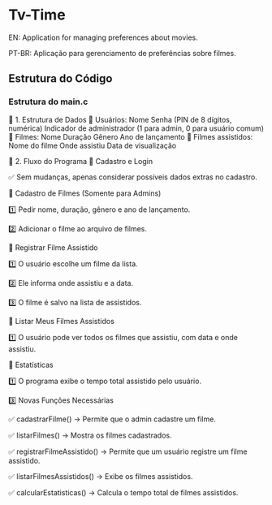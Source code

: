 # Tv-Time
EN: Application for managing preferences about movies.

PT-BR: Aplicação para gerenciamento de preferências sobre filmes.

## Estrutura do Código
### Estrutura do main.c
🔹 1. Estrutura de Dados
📌 Usuários:
Nome
Senha (PIN de 8 dígitos, numérica)
Indicador de administrador (1 para admin, 0 para usuário comum)
📌 Filmes:
Nome
Duração
Gênero
Ano de lançamento
📌 Filmes assistidos:
Nome do filme
Onde assistiu
Data de visualização

🔹 2. Fluxo do Programa
📌 Cadastro e Login

✅ Sem mudanças, apenas considerar possíveis dados extras no cadastro.

📌 Cadastro de Filmes (Somente para Admins)

1️⃣ Pedir nome, duração, gênero e ano de lançamento.

2️⃣ Adicionar o filme ao arquivo de filmes.

📌 Registrar Filme Assistido

1️⃣ O usuário escolhe um filme da lista.

2️⃣ Ele informa onde assistiu e a data.

3️⃣ O filme é salvo na lista de assistidos.

📌 Listar Meus Filmes Assistidos

1️⃣ O usuário pode ver todos os filmes que assistiu, com data e onde assistiu.

📌 Estatísticas

1️⃣ O programa exibe o tempo total assistido pelo usuário.

3️⃣ Novas Funções Necessárias

✅ cadastrarFilme() → Permite que o admin cadastre um filme.

✅ listarFilmes() → Mostra os filmes cadastrados.

✅ registrarFilmeAssistido() → Permite que um usuário registre um filme assistido.

✅ listarFilmesAssistidos() → Exibe os filmes assistidos.

✅ calcularEstatisticas() → Calcula o tempo total de filmes assistidos.

